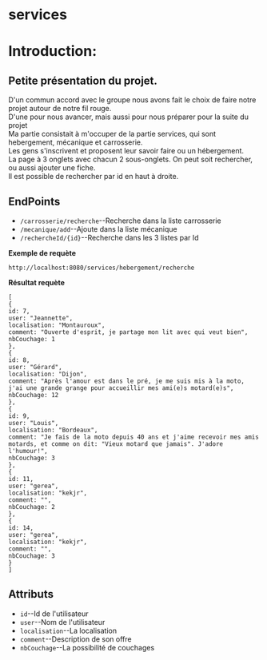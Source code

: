 # services

<h1>Introduction:</h1>

<h2>Petite présentation du projet.</h2>

<p>D'un commun accord avec le groupe nous avons fait le choix de faire notre projet autour de notre fil rouge.<br>
D'une pour nous avancer, mais aussi pour nous préparer pour la suite du projet<br>
Ma partie consistait à m'occuper de la partie services, qui sont hebergement, mécanique et carrosserie.<br>
Les gens s'inscrivent et proposent leur savoir faire ou un hébergement.<br>
La page à 3 onglets avec chacun 2 sous-onglets. On peut soit rechercher, ou aussi ajouter une fiche.<br>
Il est possible de rechercher par id en haut à droite.</p>

<h2>EndPoints</h2>
<ul>
<li><code>/carrosserie/recherche</code>--Recherche dans la liste carrosserie</li>
<li><code>/mecanique/add</code>--Ajoute dans la liste mécanique</li>
<li><code>/rechercheId/{id}</code>--Recherche dans les 3 listes par Id</li>
</ul>
<p><strong>Exemple de requète</strong></p>
<pre><code>http://localhost:8080/services/hebergement/recherche</code></pre>
<p><strong>Résultat requète</strong></p>
<pre><code>[
{
id: 7,
user: "Jeannette",
localisation: "Montauroux",
comment: "Ouverte d'esprit, je partage mon lit avec qui veut bien",
nbCouchage: 1
},
{
id: 8,
user: "Gérard",
localisation: "Dijon",
comment: "Après l'amour est dans le pré, je me suis mis à la moto, j'ai une grande grange pour accueillir mes ami(e)s motard(e)s",
nbCouchage: 12
},
{
id: 9,
user: "Louis",
localisation: "Bordeaux",
comment: "Je fais de la moto depuis 40 ans et j'aime recevoir mes amis motards, et comme on dit: "Vieux motard que jamais". J'adore l'humour!",
nbCouchage: 3
},
{
id: 11,
user: "gerea",
localisation: "kekjr",
comment: "",
nbCouchage: 2
},
{
id: 14,
user: "gerea",
localisation: "kekjr",
comment: "",
nbCouchage: 3
}
]</code></pre>
<h2>Attributs</h2>
<ul>
<li><code>id</code>--Id de l'utilisateur</li>
<li><code>user</code>--Nom de l'utilisateur</li>
<li><code>localisation</code>--La localisation</li>
<li><code>comment</code>--Description de son offre</li>
<li><code>nbCouchage</code>--La possibilité de couchages</li>
</ul>